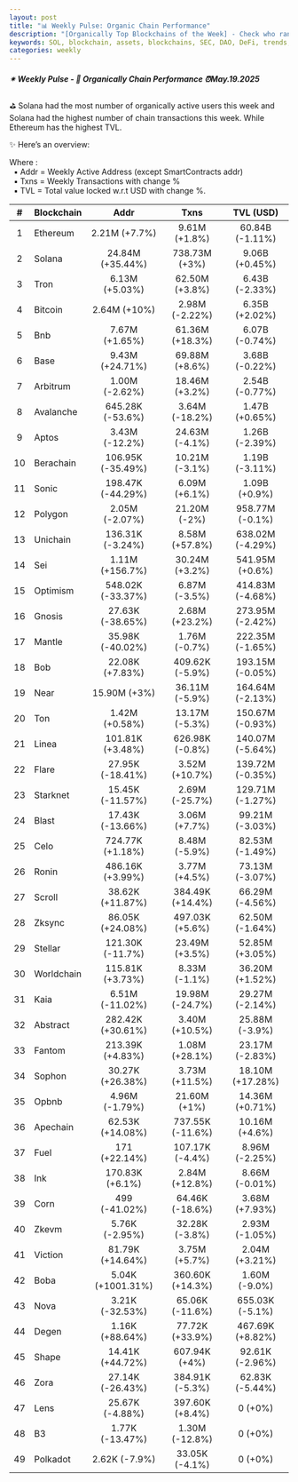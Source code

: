 ```yaml
---
layout: post
title: "📊 Weekly Pulse: Organic Chain Performance"
description: "[Organically Top Blockchains of the Week] - Check who ranked first this week in address, transactions and TVL"
keywords: SOL, blockchain, assets, blockchains, SEC, DAO, DeFi, trends, NFT, DEX, crypto, dapps
categories: weekly
---
```


##### ✴ Weekly Pulse - 📌 *Organically Chain Performance ⏰May.19.2025*

⛳ Solana had the most number of organically active users this week and Solana had the highest number of chain transactions this week. While Ethereum has the highest TVL.

✨ Here’s an overview:

Where :  
&nbsp; ▪ Addr = Weekly Active Address (except SmartContracts addr)  
&nbsp; ▪ Txns = Weekly Transactions with change %  
&nbsp; ▪ TVL = Total value locked w.r.t USD with change %.  

| # | Blockchain |   Addr   |   Txns  | TVL (USD) |
|:-:|:-----------|:--------:|:-------:|:---------:|
|1 | Ethereum | 2.21M (+7.7%) | 9.61M (+1.8%) | 60.84B (-1.11%) |
|2 | Solana | 24.84M (+35.44%) | 738.73M (+3%) | 9.06B (+0.45%) |
|3 | Tron | 6.13M (+5.03%) | 62.50M (+3.8%) | 6.43B (-2.33%) |
|4 | Bitcoin | 2.64M (+10%) | 2.98M (-2.22%) | 6.35B (+2.02%) |
|5 | Bnb | 7.67M (+1.65%) | 61.36M (+18.3%) | 6.07B (-0.74%) |
|6 | Base | 9.43M (+24.71%) | 69.88M (+8.6%) | 3.68B (-0.22%) |
|7 | Arbitrum | 1.00M (-2.62%) | 18.46M (+3.2%) | 2.54B (-0.77%) |
|8 | Avalanche | 645.28K (-53.6%) | 3.64M (-18.2%) | 1.47B (+0.65%) |
|9 | Aptos | 3.43M (-12.2%) | 24.63M (-4.1%) | 1.26B (-2.39%) |
|10 | Berachain | 106.95K (-35.49%) | 10.21M (-3.1%) | 1.19B (-3.11%) |
|11 | Sonic | 198.47K (-44.29%) | 6.09M (+6.1%) | 1.09B (+0.9%) |
|12 | Polygon | 2.05M (-2.07%) | 21.20M (-2%) | 958.77M (-0.1%) |
|13 | Unichain | 136.31K (-3.24%) | 8.58M (+57.8%) | 638.02M (-4.29%) |
|14 | Sei | 1.11M (+156.7%) | 30.24M (+3.2%) | 541.95M (+0.6%) |
|15 | Optimism | 548.02K (-33.37%) | 6.87M (-3.5%) | 414.83M (-4.68%) |
|16 | Gnosis | 27.63K (-38.65%) | 2.68M (+23.2%) | 273.95M (-2.42%) |
|17 | Mantle | 35.98K (-40.02%) | 1.76M (-0.7%) | 222.35M (-1.65%) |
|18 | Bob | 22.08K (+7.83%) | 409.62K (-5.9%) | 193.15M (-0.05%) |
|19 | Near | 15.90M (+3%) | 36.11M (-5.9%) | 164.64M (-2.13%) |
|20 | Ton | 1.42M (+0.58%) | 13.17M (-5.3%) | 150.67M (-0.93%) |
|21 | Linea | 101.81K (+3.48%) | 626.98K (-0.8%) | 140.07M (-5.64%) |
|22 | Flare | 27.95K (-18.41%) | 3.52M (+10.7%) | 139.72M (-0.35%) |
|23 | Starknet | 15.45K (-11.57%) | 2.69M (-25.7%) | 129.71M (-1.27%) |
|24 | Blast | 17.43K (-13.66%) | 3.06M (+7.7%) | 99.21M (-3.03%) |
|25 | Celo | 724.77K (+1.18%) | 8.48M (-5.9%) | 82.53M (-1.49%) |
|26 | Ronin | 486.16K (+3.99%) | 3.77M (+4.5%) | 73.13M (-3.07%) |
|27 | Scroll | 38.62K (+11.87%) | 384.49K (+14.4%) | 66.29M (-4.56%) |
|28 | Zksync | 86.05K (+24.08%) | 497.03K (+5.6%) | 62.50M (-1.64%) |
|29 | Stellar | 121.30K (-11.7%) | 23.49M (+3.5%) | 52.85M (+3.05%) |
|30 | Worldchain | 115.81K (+3.73%) | 8.33M (-1.1%) | 36.20M (+1.52%) |
|31 | Kaia | 6.51M (-11.02%) | 19.98M (-24.7%) | 29.27M (-2.14%) |
|32 | Abstract | 282.42K (+30.61%) | 3.40M (+10.5%) | 25.88M (-3.9%) |
|33 | Fantom | 213.39K (+4.83%) | 1.08M (+28.1%) | 23.17M (-2.83%) |
|34 | Sophon | 30.27K (+26.38%) | 3.73M (+11.5%) | 18.10M (+17.28%) |
|35 | Opbnb | 4.96M (-1.79%) | 21.60M (+1%) | 14.36M (+0.71%) |
|36 | Apechain | 62.53K (+14.08%) | 737.55K (-11.6%) | 10.16M (+4.6%) |
|37 | Fuel | 171 (+22.14%) | 107.17K (-4.4%) | 8.96M (-2.25%) |
|38 | Ink | 170.83K (+6.1%) | 2.84M (+12.8%) | 8.66M (-0.01%) |
|39 | Corn | 499 (-41.02%) | 64.46K (-18.6%) | 3.68M (+7.93%) |
|40 | Zkevm | 5.76K (-2.95%) | 32.28K (-3.8%) | 2.93M (-1.05%) |
|41 | Viction | 81.79K (+14.64%) | 3.75M (+5.7%) | 2.04M (+3.21%) |
|42 | Boba | 5.04K (+1001.31%) | 360.60K (+14.3%) | 1.60M (-9.0%) |
|43 | Nova | 3.21K (-32.53%) | 65.06K (-11.6%) | 655.03K (-5.1%) |
|44 | Degen | 1.16K (+88.64%) | 77.72K (+33.9%) | 467.69K (+8.82%) |
|45 | Shape | 14.41K (+44.72%) | 607.94K (+4%) | 92.61K (-2.96%) |
|46 | Zora | 27.14K (-26.43%) | 384.91K (-5.3%) | 62.83K (-5.44%) |
|47 | Lens | 25.67K (-4.88%) | 397.60K (+8.4%) | 0 (+0%) |
|48 | B3 | 1.77K (-13.47%) | 1.30M (-12.8%) | 0 (+0%) |
|49 | Polkadot | 2.62K (-7.9%) | 33.05K (-4.1%) | 0 (+0%) |
